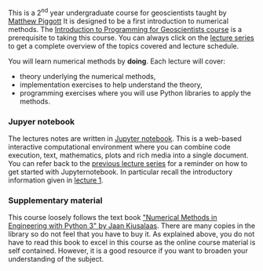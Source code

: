 This is a 2<sup>nd</sup> year undergraduate course for geoscientists taught by [Matthew Piggott](http://www.imperial.ac.uk/people/m.d.piggott) 
It is designed to be a first introduction to numerical methods. The [Introduction to Programming for Geoscientists course](http://ggorman.github.io/Introduction-to-programming-for-geoscientists/) is a prerequisite to taking this course. You can always click on the [lecture series](http://https://matt-piggott.github.io/Numerical-methods-undergraduate/lecture_series/) to get a complete overview of the topics covered and lecture schedule.

You will learn numerical methods by **doing**. Each lecture will cover:

* theory underlying the numerical methods,
* implementation exercises to help understand the theory,
* programming exercises where you will use Python libraries to apply the methods.


### Jupyer notebook

The lectures notes are written in [Jupyter notebook](https://jupyter.org/). This is a web-based interactive computational environment where you can combine code execution, text, mathematics, plots and rich media into a single document. You can refer back to the [previous lecture series](http://ggorman.github.io/Introduction-to-programming-for-geoscientists/) for a reminder on how to get started with Jupyternotebook. In particular recall the introductory information given in [lecture 1](http://ggorman.github.io/Introduction-to-programming-for-geoscientists/lecture/notes/2018/10/18/Lecture1.html).

### Supplementary material

This course loosely follows the text book ["Numerical Methods in Engineering with Python 3" by Jaan Kiusalaas](http://www.cambridge.org/us/academic/subjects/engineering/engineering-mathematics-and-programming/numerical-methods-engineering-python-3-3rd-edition). There are many copies in the library so do not feel that you have to buy it. As explained above, you do not have to read this book to excel in this course as the online course material is self contained. However, it is a good resource if you want to broaden your understanding of the subject.


